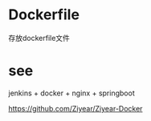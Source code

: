 # Dockerfile
存放dockerfile文件

# see 
jenkins + docker + nginx + springboot 

https://github.com/Ziyear/Ziyear-Docker
